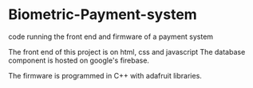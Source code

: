 # Biometric-Payment-system
code running the front end and firmware of a payment system

The front end of this project is on html, css and javascript
The database component is hosted on google's firebase.

The firmware is programmed in C++ with adafruit libraries.

